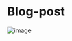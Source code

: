 # Blog-post

![image](https://github.com/user-attachments/assets/015bb032-bf89-4446-8e81-cbd05f811b68)
